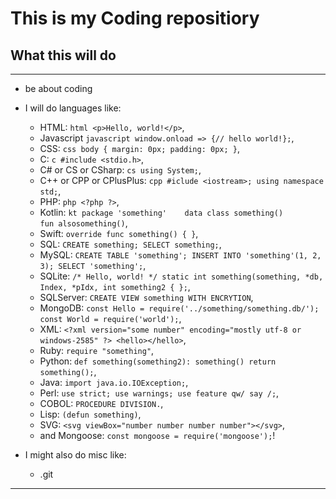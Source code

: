 # This is my Coding repositiory

## What this will do

---

- be about coding

- I will do languages like:

  - HTML: ```html <p>Hello, world!</p>```,
  - Javascript ```javascript window.onload => {// hello world!};```,
  - CSS: ```css body { margin: 0px; padding: 0px; }```,
  - C: ```c #include <stdio.h>```,
  - C# or CS or CSharp: ```cs using System;```,
  - C++ or CPP or CPlusPlus: ```cpp #iclude <iostream>; using namespace std;```,
  - PHP: ```php <?php ?>```,
  - Kotlin: ```kt package 'something'    data class something()       fun alsosomething()```,
  - Swift: `override func something() { }`,
  - SQL: `CREATE something; SELECT something;`,
  - MySQL: `CREATE TABLE 'something'; INSERT INTO 'something'(1, 2, 3); SELECT 'something';`,
  - SQLite: `/* Hello, world! */ static int something(something, *db, Index, *pIdx, int something2 { };`,
  - SQLServer: `CREATE VIEW something WITH ENCRYTION`,
  - MongoDB: `const Hello = require('../something/something.db/'); const World = require('world');`,
  - XML: `<?xml version="some number" encoding="mostly utf-8 or windows-2585" ?> <hello></hello>`,
  - Ruby: `require "something"`,
  - Python: `def something(something2): something() return something();`,
  - Java: `import java.io.IOException;`,
  - Perl: `use strict; use warnings; use feature qw/ say /;`,
  - COBOL: `PROCEDURE DIVISION.`,
  - Lisp: `(defun something)`,
  - SVG: `<svg viewBox="number number number number"></svg>`,
  - and Mongoose: `const mongoose = require('mongoose');`!
  
- I might also do misc like:
  - .git 
- - -
